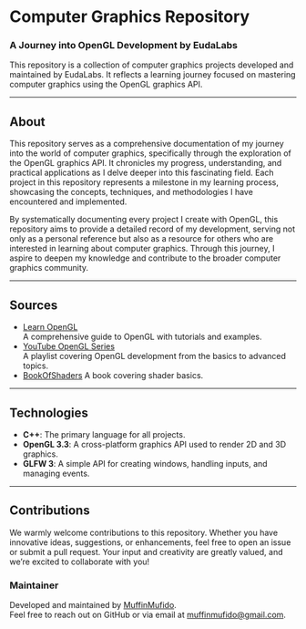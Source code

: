 # Computer Graphics Repository
### A Journey into OpenGL Development by EudaLabs

This repository is a collection of computer graphics projects developed and maintained by EudaLabs. It reflects a learning journey focused on mastering computer graphics using the OpenGL graphics API.

---

## About
This repository serves as a comprehensive documentation of my journey into the world of computer graphics, specifically through the exploration of the OpenGL graphics API. It chronicles my progress, understanding, and practical applications as I delve deeper into this fascinating field. Each project in this repository represents a milestone in my learning process, showcasing the concepts, techniques, and methodologies I have encountered and implemented.

By systematically documenting every project I create with OpenGL, this repository aims to provide a detailed record of my development, serving not only as a personal reference but also as a resource for others who are interested in learning about computer graphics. Through this journey, I aspire to deepen my knowledge and contribute to the broader computer graphics community.

---

## Sources
- [Learn OpenGL](https://learnopengl.com/)  
  A comprehensive guide to OpenGL with tutorials and examples.  
- [YouTube OpenGL Series](https://www.youtube.com/watch?v=W3gAzLwfIP0&list=PLlrATfBNZ98foTJPJ_Ev03o2oq3-GGOS2)  
  A playlist covering OpenGL development from the basics to advanced topics.
- [BookOfShaders](https://thebookofshaders.com/01/)
  A book covering shader basics.

---

## Technologies
- **C++**: The primary language for all projects.  
- **OpenGL 3.3**: A cross-platform graphics API used to render 2D and 3D graphics.  
- **GLFW 3**: A simple API for creating windows, handling inputs, and managing events.  

---

## Contributions
We warmly welcome contributions to this repository. Whether you have innovative ideas, suggestions, or enhancements, feel free to open an issue or submit a pull request. Your input and creativity are greatly valued, and we’re excited to collaborate with you!

### Maintainer
Developed and maintained by [MuffinMufido](https://github.com/MuffinMufido).  
Feel free to reach out on GitHub or via email at muffinmufido@gmail.com.
